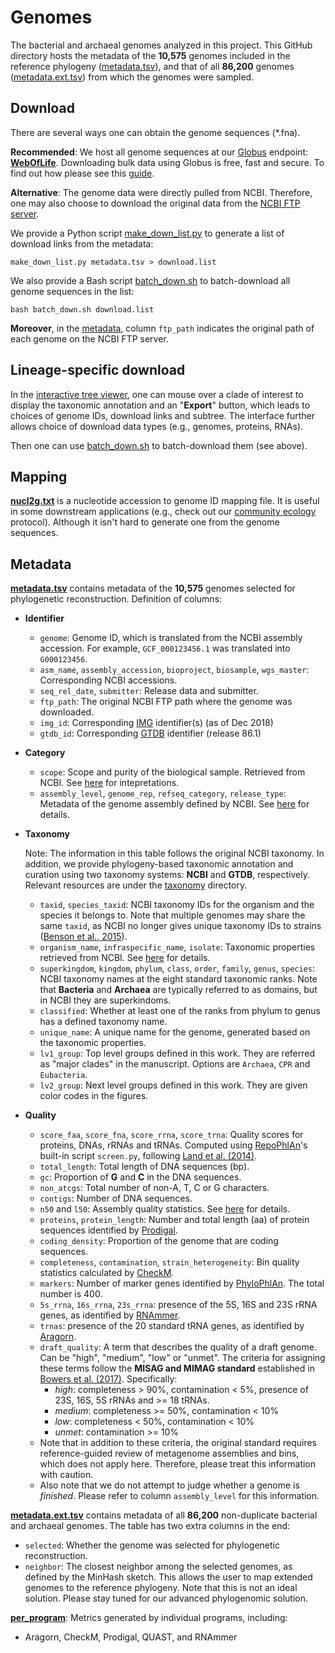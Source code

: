 Genomes
=======

The bacterial and archaeal genomes analyzed in this project. This GitHub directory hosts the metadata of the **10,575** genomes included in the reference phylogeny ([metadata.tsv](metadata.tsv.bz2)), and that of all **86,200** genomes ([metadata.ext.tsv](metadata.ext.tsv.bz2)) from which the genomes were sampled.

## Download

There are several ways one can obtain the genome sequences (*.fna).

**Recommended**: We host all genome sequences at our [Globus](https://www.globus.org/) endpoint: [**WebOfLife**](https://app.globus.org/file-manager/collections/31acbeb8-c62f-11ea-bef9-0e716405a293). Downloading bulk data using Globus is free, fast and secure. To find out how please see this [guide](https://docs.globus.org/how-to/get-started/).

**Alternative**: The genome data were directly pulled from NCBI. Therefore, one may also choose to download the original data from the [NCBI FTP server](ftp://ftp.ncbi.nlm.nih.gov/genomes/all).

We provide a Python script [make_down_list.py](make_down_list.py) to generate a list of download links from the metadata:

```
make_down_list.py metadata.tsv > download.list
```

We also provide a Bash script [batch_down.sh](batch_down.sh) to batch-download all genome sequences in the list:

```
bash batch_down.sh download.list
```

**Moreover**, in the [metadata](metadata.tsv.bz2), column `ftp_path` indicates the original path of each genome on the NCBI FTP server.


## Lineage-specific download

In the [interactive tree viewer](../../empress), one can mouse over a clade of interest to display the taxonomic annotation and an "**Export**" button, which leads to choices of genome IDs, download links and subtree. The interface further allows choice of download data types (e.g., genomes, proteins, RNAs).

Then one can use [batch_down.sh](batch_down.sh) to batch-download them (see above).


## Mapping

[**nucl2g.txt**](nucl2g.txt.bz2) is a nucleotide accession to genome ID mapping file. It is useful in some downstream applications (e.g., check out our [community ecology](../../protocols/community_ecology) protocol). Although it isn't hard to generate one from the genome sequences.


## Metadata

[**metadata.tsv**](metadata.tsv.bz2) contains metadata of the **10,575** genomes selected for phylogenetic reconstruction. Definition of columns:
- **Identifier**
  - `genome`: Genome ID, which is translated from the NCBI assembly accession. For example, `GCF_000123456.1` was translated into `G000123456`.
  - `asm_name`, `assembly_accession`, `bioproject`, `biosample`, `wgs_master`: Corresponding NCBI accessions.
  - `seq_rel_date`, `submitter`: Release data and submitter.
  - `ftp_path`: The original NCBI FTP path where the genome was downloaded.
  - `img_id`: Corresponding [IMG](https://img.jgi.doe.gov/) identifier(s) (as of Dec 2018)
  - `gtdb_id`: Corresponding [GTDB](http://gtdb.ecogenomic.org/) identifier (release 86.1)
- **Category**
  - `scope`: Scope and purity of the biological sample. Retrieved from NCBI. See [here](https://www.ncbi.nlm.nih.gov/bioproject/docs/faq/#what-is-scope) for intepretations.
  - `assembly_level`, `genome_rep`, `refseq_category`, `release_type`: Metadata of the genome assembly defined by NCBI. See [here](ftp://ftp.ncbi.nlm.nih.gov/genomes/ASSEMBLY_REPORTS/README_assembly_summary.txt) for details.
- **Taxonomy**

  Note: The information in this table follows the original NCBI taxonomy. In addition, we provide phylogeny-based taxonomic annotation and curation using two taxonomy systems: **NCBI** and **GTDB**, respectively. Relevant resources are under the [taxonomy](../taxonomy) directory.

  - `taxid`, `species_taxid`: NCBI taxonomy IDs for the organism and the species it belongs to. Note that multiple genomes may share the same `taxid`, as NCBI no longer gives unique taxonomy IDs to strains ([Benson et al., 2015](https://academic.oup.com/nar/article/43/D1/D30/2439451)).
  - `organism_name`, `infraspecific_name`, `isolate`: Taxonomic properties retrieved from NCBI. See [here](ftp://ftp.ncbi.nlm.nih.gov/genomes/ASSEMBLY_REPORTS/README_assembly_summary.txt) for details.
  - `superkingdom`, `kingdom`, `phylum`, `class`, `order`, `family`, `genus`, `species`: NCBI taxonomy names at the eight standard taxonomic ranks. Note that **Bacteria** and **Archaea** are typically referred to as domains, but in NCBI they are superkindoms.
  - `classified`: Whether at least one of the ranks from phylum to genus has a defined taxonomy name.
  - `unique_name`: A unique name for the genome, generated based on the taxonomic properties.
  - `lv1_group`: Top level groups defined in this work. They are referred as "major clades" in the manuscript. Options are `Archaea`, `CPR` and `Eubacteria`.
  - `lv2_group`: Next level groups defined in this work. They are given color codes in the figures.
- **Quality**
  - `score_faa`, `score_fna`, `score_rrna`, `score_trna`: Quality scores for proteins, DNAs, rRNAs and tRNAs. Computed using [RepoPhlAn](https://bitbucket.org/nsegata/repophlan)'s built-in script `screen.py`, following [Land et al. (2014)](https://standardsingenomics.biomedcentral.com/articles/10.1186/1944-3277-9-20).
  - `total_length`: Total length of DNA sequences (bp).
  - `gc`: Proportion of **G** and **C** in the DNA sequences.
  - `non_atcgs`: Total number of non-A, T, C or G characters.
  - `contigs`: Number of DNA sequences.
  - `n50` and `l50`: Assembly quality statistics. See [here](https://en.wikipedia.org/wiki/N50,_L50,_and_related_statistics) for details.
  - `proteins`, `protein_length`: Number and total length (aa) of protein sequences identified by [Prodigal](https://github.com/hyattpd/Prodigal).
  - `coding_density`: Proportion of the genome that are coding sequences.
  - `completeness`, `contamination`, `strain_heterogeneity`: Bin quality statistics calculated by [CheckM](http://ecogenomics.github.io/CheckM/).
  - `markers`: Number of marker genes identified by [PhyloPhlAn](https://bitbucket.org/nsegata/phylophlan/wiki/Home). The total number is 400.
  - `5s_rrna`, `16s_rrna`, `23s_rrna`: presence of the 5S, 16S and 23S rRNA genes, as identified by [RNAmmer](http://www.cbs.dtu.dk/services/RNAmmer/).
  - `trnas`: presence of the 20 standard tRNA genes, as identified by [Aragorn](http://mbio-serv2.mbioekol.lu.se/ARAGORN/).
  - `draft_quality`: A term that describes the quality of a draft genome. Can be "high", "medium", "low" or "unmet". The criteria for assigning these terms follow the **MISAG and MIMAG standard** established in [Bowers et al. (2017)](https://www.nature.com/articles/nbt.3893). Specifically:
    - *high*: completeness > 90%, contamination < 5%, presence of 23S, 16S, 5S rRNAs and >= 18 tRNAs.
    - *medium*: completeness >= 50%, contamination < 10%
    - *low*: completeness < 50%, contamination < 10%
    - *unmet*: contamination >= 10%
  - Note that in addition to these criteria, the original standard requires reference-guided review of metagenome assemblies and bins, which does not apply here. Therefore, please treat this information with caution.
  - Also note that we do not attempt to judge whether a genome is *finished*. Please refer to column `assembly_level` for this information.

[**metadata.ext.tsv**](metadata.ext.tsv.bz2) contains metadata of all **86,200** non-duplicate bacterial and archaeal genomes. The table has two extra columns in the end:
- `selected`: Whether the genome was selected for phylogenetic reconstruction.
- `neighbor`: The closest neighbor among the selected genomes, as defined by the MinHash sketch. This allows the user to map extended genomes to the reference phylogeny. Note that this is not an ideal solution. Please stay tuned for our advanced phylogenomic solution.

[**per_program**](per_program): Metrics generated by individual programs, including:
- Aragorn, CheckM, Prodigal, QUAST, and RNAmmer
